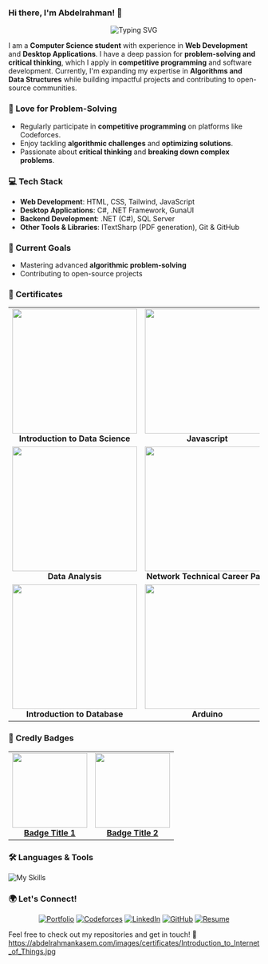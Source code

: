 ### Hi there, I'm Abdelrahman! 👋

<p align="center">
  <img src="https://readme-typing-svg.herokuapp.com?font=Fira+Code&weight=600&size=22&pause=1000&color=3498db&width=600&lines=Computer+Science+Student;Web+%26+Desktop+Developer;Problem+Solver+%26+Critical+Thinker" alt="Typing SVG" />
</p>

I am a **Computer Science student** with experience in **Web Development** and **Desktop Applications**. I have a deep passion for **problem-solving and critical thinking**, which I apply in **competitive programming** and software development. Currently, I'm expanding my expertise in **Algorithms and Data Structures** while building impactful projects and contributing to open-source communities.

### 🧠 Love for Problem-Solving
- Regularly participate in **competitive programming** on platforms like Codeforces.
- Enjoy tackling **algorithmic challenges** and **optimizing solutions**.
- Passionate about **critical thinking** and **breaking down complex problems**.

### 💻 Tech Stack
- **Web Development**: HTML, CSS, Tailwind, JavaScript
- **Desktop Applications**: C#, .NET Framework, GunaUI
- **Backend Development**: .NET (C#), SQL Server
- **Other Tools & Libraries**: ITextSharp (PDF generation), Git & GitHub

### 🚀 Current Goals
- Mastering advanced **algorithmic problem-solving**
- Contributing to open-source projects

### 📜 Certificates

<center>
  <table width="100%">
  <tr>
    <td align="center">
      <img src="https://abdelrahmankasem.com/images/certificates/Introduction_to_Data_Science.jpg" width="250px" />
      <br/>
      <b>Introduction to Data Science</b>
    </td>
    <td align="center">
      <img src="https://abdelrahmankasem.com/images/certificates/Javascript.jpg" width="250px" />
      <br/>
      <b>Javascript</b>
    </td>
  </tr>
  <tr>
    <td align="center">
      <img src="https://abdelrahmankasem.com/images/certificates/Data_Analysis.jpg" width="250px" />
      <br/>
      <b>Data Analysis</b>
    </td>
    <td align="center">
      <img src="https://abdelrahmankasem.com/images/certificates/Network_Technical_Career_Path.jpg" width="250px" />
      <br/>
      <b>Network Technical Career Path</b>
    </td>
  </tr>
<tr>
    <td align="center">
      <img src="https://abdelrahmankasem.com/images/certificates/Introduction_to_Database.jpg" width="250px" />
      <br/>
      <b>Introduction to Database</b>
    </td>
  <td align="center">
      <img src="https://abdelrahmankasem.com/images/certificates/Arduino.jpg" width="250px" />
      <br/>
      <b>Arduino</b>
    </td>
  </tr>
</table>
</center>

### 🏅 Credly Badges

<table width="100%">
  <tr>
    <td align="center">
      <a href="https://www.credly.com/badges/ca776254-3386-43eb-88ed-d7256a7eca9c/public_url">
        <img src="https://images.credly.com/size/340x340/images/abf8e0ec-d300-4a5b-89cd-f684032d4f6e/image.png" width="150px"/>
        <br/>
        <b>Badge Title 1</b>
      </a>
    </td>
    <td align="center">
      <a href="https://www.credly.com/badges/de74e382-e4ae-451b-a027-bea7aa263542/public_url">
        <img src="https://images.credly.com/size/340x340/images/YOUR_IMAGE_HERE.png" width="150px"/>
        <br/>
        <b>Badge Title 2</b>
      </a>
    </td>
  </tr>
  <!-- Add more rows as needed -->
</table>


### 🛠 Languages & Tools
![My Skills](https://skillicons.dev/icons?i=cpp,cs,html,css,js,git,github,notion)

### 🌍 Let's Connect!
<p align="center">
  <a href="https://www.abdelrahmankasem.com"><img src="https://img.shields.io/badge/Portfolio-blue?style=for-the-badge&logo=google-chrome&logoColor=white" alt="Portfolio" /></a>
  <a href="https://codeforces.com/profile/Abdelrahman-Mamdouh"><img src="https://img.shields.io/badge/Codeforces--Abdelrahman--Mamdouh-orange?style=for-the-badge&logo=codeforces&logoColor=white" alt="Codeforces" /></a>
  <a href="https://www.linkedin.com/in/abdelrahman-mamdouh-cs/"><img src="https://img.shields.io/badge/LinkedIn-Profile-blue?style=for-the-badge&logo=linkedin&logoColor=white" alt="LinkedIn" /></a>
  <a href="https://github.com/AbdelrahmanKasem"><img src="https://img.shields.io/badge/GitHub-@AbdelrahmanKasem-black?style=for-the-badge&logo=github&logoColor=white" alt="GitHub" /></a>
  <a href="https://abdelrahmankasem.com/files/Abdelrahman_Kasem_CV.pdf"><img src="https://img.shields.io/badge/Resume-Download-red?style=for-the-badge&logo=adobeacrobatreader&logoColor=white" alt="Resume" /></a>
</p>

Feel free to check out my repositories and get in touch! 🚀
https://abdelrahmankasem.com/images/certificates/Introduction_to_Internet_of_Things.jpg

